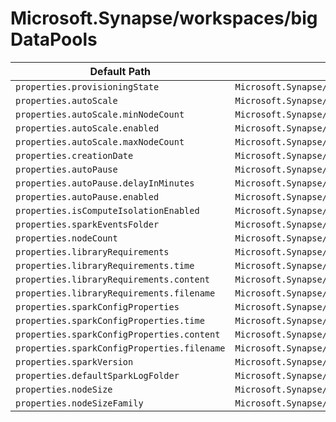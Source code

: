 # Microsoft.Synapse/workspaces/bigDataPools

| Default Path | Alias |
|---|---|
| `properties.provisioningState` | `Microsoft.Synapse/workspaces/bigDataPools/provisioningState` |
| `properties.autoScale` | `Microsoft.Synapse/workspaces/bigDataPools/autoScale` |
| `properties.autoScale.minNodeCount` | `Microsoft.Synapse/workspaces/bigDataPools/autoScale.minNodeCount` |
| `properties.autoScale.enabled` | `Microsoft.Synapse/workspaces/bigDataPools/autoScale.enabled` |
| `properties.autoScale.maxNodeCount` | `Microsoft.Synapse/workspaces/bigDataPools/autoScale.maxNodeCount` |
| `properties.creationDate` | `Microsoft.Synapse/workspaces/bigDataPools/creationDate` |
| `properties.autoPause` | `Microsoft.Synapse/workspaces/bigDataPools/autoPause` |
| `properties.autoPause.delayInMinutes` | `Microsoft.Synapse/workspaces/bigDataPools/autoPause.delayInMinutes` |
| `properties.autoPause.enabled` | `Microsoft.Synapse/workspaces/bigDataPools/autoPause.enabled` |
| `properties.isComputeIsolationEnabled` | `Microsoft.Synapse/workspaces/bigDataPools/isComputeIsolationEnabled` |
| `properties.sparkEventsFolder` | `Microsoft.Synapse/workspaces/bigDataPools/sparkEventsFolder` |
| `properties.nodeCount` | `Microsoft.Synapse/workspaces/bigDataPools/nodeCount` |
| `properties.libraryRequirements` | `Microsoft.Synapse/workspaces/bigDataPools/libraryRequirements` |
| `properties.libraryRequirements.time` | `Microsoft.Synapse/workspaces/bigDataPools/libraryRequirements.time` |
| `properties.libraryRequirements.content` | `Microsoft.Synapse/workspaces/bigDataPools/libraryRequirements.content` |
| `properties.libraryRequirements.filename` | `Microsoft.Synapse/workspaces/bigDataPools/libraryRequirements.filename` |
| `properties.sparkConfigProperties` | `Microsoft.Synapse/workspaces/bigDataPools/sparkConfigProperties` |
| `properties.sparkConfigProperties.time` | `Microsoft.Synapse/workspaces/bigDataPools/sparkConfigProperties.time` |
| `properties.sparkConfigProperties.content` | `Microsoft.Synapse/workspaces/bigDataPools/sparkConfigProperties.content` |
| `properties.sparkConfigProperties.filename` | `Microsoft.Synapse/workspaces/bigDataPools/sparkConfigProperties.filename` |
| `properties.sparkVersion` | `Microsoft.Synapse/workspaces/bigDataPools/sparkVersion` |
| `properties.defaultSparkLogFolder` | `Microsoft.Synapse/workspaces/bigDataPools/defaultSparkLogFolder` |
| `properties.nodeSize` | `Microsoft.Synapse/workspaces/bigDataPools/nodeSize` |
| `properties.nodeSizeFamily` | `Microsoft.Synapse/workspaces/bigDataPools/nodeSizeFamily` |

